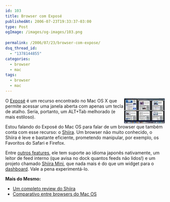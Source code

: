 ```yaml
---
id: 103
title: Browser com Exposé
publishedAt: 2006-07-23T19:33:37-03:00
type: Post
ogImage: /images/og-images/103.png

permalink: /2006/07/23/browser-com-expose/
dsq_thread_id:
  - "1378144855"
categories:
  - browser
  - mac
tags:
  - browser
  - mac
---
```

<img src="/wp-content/uploads/2006/07/img_tabExpose.thumbnail.jpg" align="right" />

O [Exposé](http://www.apple.com/macosx/features/expose/) é um recurso encontrado no Mac OS X que permite acessar uma janela aberta com apenas um tecla de atalho. Seria, portanto, um ALT+Tab melhorado (e mais estiloso).

Estou falando do Exposé do Mac OS para falar de um browser que também conta com esse recurso: o [Shiira](http://hmdt-web.net/shiira/en). Um browser não muito conhecido, o Shiira é leve e bastante eficiente, prometendo manipular, por exemplo, os Favoritos do Safari e Firefox.

Entre [outros features](http://hmdt-web.net/shiira/screenshot/en), ele tem suporte ao idioma japonês nativamente, um leitor de feed interno (que avisa no dock quantos feeds não lidos!) e um projeto chamado [Shiira Mini](http://hmdt-web.net/shiira/mini/en), que nada mais é do que um widget para o [dashboard](http://www.apple.com/macosx/features/dashboard/). Vale a pena experimentá-lo.  

**Mais do Mesmo:**  

- [Um completo review do Shiira](http://mark.alittlenoise.com/blog/?p=22)  
- [Comparativo entre browsers do Mac OS](http://creativebits.org/fourth_mac_os_x_browser_test)
